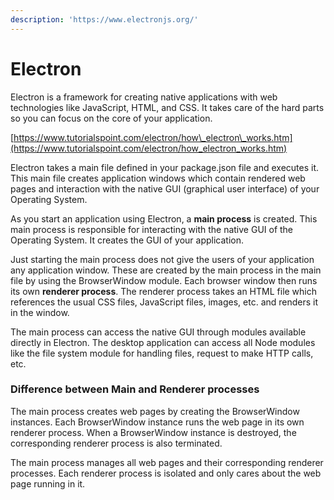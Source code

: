 ```yaml
---
description: 'https://www.electronjs.org/'
---
```


# Electron

Electron is a framework for creating native applications with web technologies like JavaScript, HTML, and CSS. It takes care of the hard parts so you can focus on the core of your application.

[https://www.tutorialspoint.com/electron/how\_electron\_works.htm](https://www.tutorialspoint.com/electron/how_electron_works.htm)

Electron takes a main file defined in your package.json file and executes it. This main file creates application windows which contain rendered web pages and interaction with the native GUI \(graphical user interface\) of your Operating System.

As you start an application using Electron, a **main process** is created. This main process is responsible for interacting with the native GUI of the Operating System. It creates the GUI of your application.

Just starting the main process does not give the users of your application any application window. These are created by the main process in the main file by using the BrowserWindow module. Each browser window then runs its own **renderer process**. The renderer process takes an HTML file which references the usual CSS files, JavaScript files, images, etc. and renders it in the window.

The main process can access the native GUI through modules available directly in Electron. The desktop application can access all Node modules like the file system module for handling files, request to make HTTP calls, etc.

### Difference between Main and Renderer processes

The main process creates web pages by creating the BrowserWindow instances. Each BrowserWindow instance runs the web page in its own renderer process. When a BrowserWindow instance is destroyed, the corresponding renderer process is also terminated.

The main process manages all web pages and their corresponding renderer processes. Each renderer process is isolated and only cares about the web page running in it.




